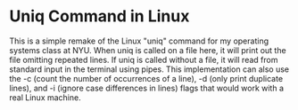 # Uniq Command in Linux

  This is a simple remake of the Linux "uniq" command for my operating systems class at NYU. When uniq is called on a file here, it will print out the file omitting repeated lines. If uniq is called without a file, it will read from standard input in the terminal using pipes. This implementation can also use the -c (count the number of occurrences of a line), -d (only print duplicate lines), and -i (ignore case differences in lines) flags that would work with a real Linux machine.
